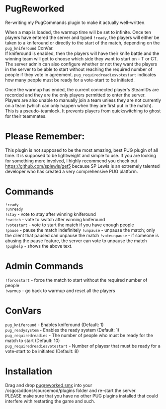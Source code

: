 # PugReworked

Re-writing my PugCommands plugin to make it actually well-written.

When a map is loaded, the warmup time will be set to infinite. Once ten players have entered the server and typed `!ready`, the players will either be taken to a kniferound or directly to the start of the match, depending on the `pug_kniferound` ConVar.  
If kniferound is enabled, then the players will have their knife battle and the winning team will get to choose which side they want to start on - T or CT.  
The server admin can also configure whether or not they want the players in the server to be able to start without reaching the required number of people if they vote in agreement. `pug_requiredreadiesvotestart` indicates how many people must be ready for a vote-start to be initiated.

Once the warmup has ended, the current connected player's SteamIDs are recorded and they are the only players permitted to enter the server. Players are also unable to manually join a team unless they are not currently on a team (which can only happen when they are first put in the match). This is a pseudo-teamlock. It prevents players from quickswitching to ghost for their teammates.

# Please Remember:

This plugin is not supposed to be the most amazing, best PUG plugin of all time. It is supposed to be lightweight and simple to use. If you are looking for something more involved, I highly recommend you check out https://github.com/splewis/get5 because SP Lewis is an extremely talented developer who has created a very comprehensive PUG platform.

# Commands

`!ready`  
`!unready`  
`!stay` - vote to stay after winning kniferound  
`!switch` - vote to switch after winning kniferound  
`!votestart` - vote to start the match if you have enough people  
`!pause` - pause the match indefinitely
`!unpause` - unpause the match; only the client that paused can unpause the match
`!voteunpause` - if someone is abusing the pause feature, the server can vote to unpause the match
`!pughelp` - shows the above text.

# Admin Commands

`!forcestart` - force the match to start without the required number of people  
`!warmup` - go back to warmup and reset all the players

# ConVars

`pug_kniferound` - Enables kniferound (Default: 1)  
`pug_readysystem` - Enables the ready system (Default: 1)  
`pug_requiredreadies` - The number of people who must be ready for the match to start (Default: 10)  
`pug_requiredreadiesvotestart` - Number of playesr that must be ready for a vote-start to be initiated (Default: 8)

# Installation

Drag and drop [pugreworked.smx](https://github.com/brennanmcmicking/PugReworked/releases/download/3.0b/pugreworked.smx) into your <server-directory>/csgo/addons/sourcemod/plugins folder and re-start the server.  
PLEASE make sure that you have no other PUG plugins installed that could interfere with restarting the game and such.
